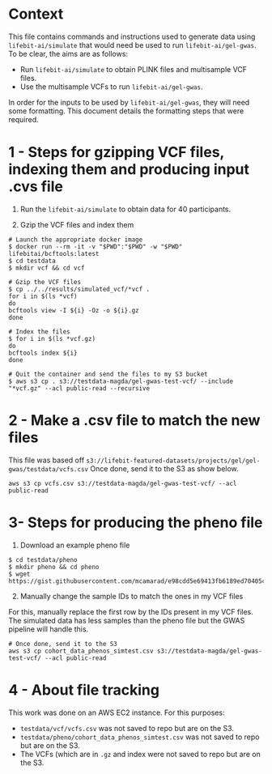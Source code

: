 # Context

This file contains commands and instructions used to generate data using `lifebit-ai/simulate` that would need be used to run `lifebit-ai/gel-gwas`. To be clear, the aims are as follows:

- Run `lifebit-ai/simulate` to obtain PLINK files and multisample VCF files.
- Use the multisample VCFs to run `lifebit-ai/gel-gwas`.

In order for the inputs to be used by `lifebit-ai/gel-gwas`, they will need some formatting. This document details the formatting steps that were required.

# 1 - Steps for gzipping VCF files, indexing them and producing input .cvs file

1) Run the `lifebit-ai/simulate` to obtain data for 40 participants. 

2) Gzip the VCF files and index them

```
# Launch the appropriate docker image
$ docker run --rm -it -v "$PWD":"$PWD" -w "$PWD" lifebitai/bcftools:latest
$ cd testdata
$ mkdir vcf && cd vcf

# Gzip the VCF files
$ cp ../../results/simulated_vcf/*vcf .
for i in $(ls *vcf)
do
bcftools view -I ${i} -Oz -o ${i}.gz
done

# Index the files
$ for i in $(ls *vcf.gz)
do
bcftools index ${i}
done

# Quit the container and send the files to my S3 bucket
$ aws s3 cp . s3://testdata-magda/gel-gwas-test-vcf/ --include "*vcf.gz" --acl public-read --recursive
```

# 2 - Make a .csv file to match the new files

This file was based off `s3://lifebit-featured-datasets/projects/gel/gel-gwas/testdata/vcfs.csv`
Once done, send it to the S3 as show below.

```
aws s3 cp vcfs.csv s3://testdata-magda/gel-gwas-test-vcf/ --acl public-read
```

# 3- Steps for producing the pheno file

1) Download an example pheno file
```
$ cd testdata/pheno
$ mkdir pheno && cd pheno
$ wget https://gist.githubusercontent.com/mcamarad/e98cdd5e69413fb6189ed70405c43ef4/raw/d602bec4b31d5d75f74f1dbb408bd392db57bdb6/cohort_data_phenos.csv
```

2) Manually change the sample IDs to match the ones in my VCF files

For this, manually replace the first row by the IDs present in my VCF files. The simulated data has less samples than the pheno file but the GWAS pipeline will handle this.

```
# Once done, send it to the S3
aws s3 cp cohort_data_phenos_simtest.csv s3://testdata-magda/gel-gwas-test-vcf/ --acl public-read
```

# 4 - About file tracking

This work was done on an AWS EC2 instance. For this purposes:
- `testdata/vcf/vcfs.csv` was not saved to repo but are on the S3.
- `testdata/pheno/cohort_data_phenos_simtest.csv` was not saved to repo but are on the S3.
- The VCFs (which are in `.gz` and index were not saved to repo but are on the S3.


